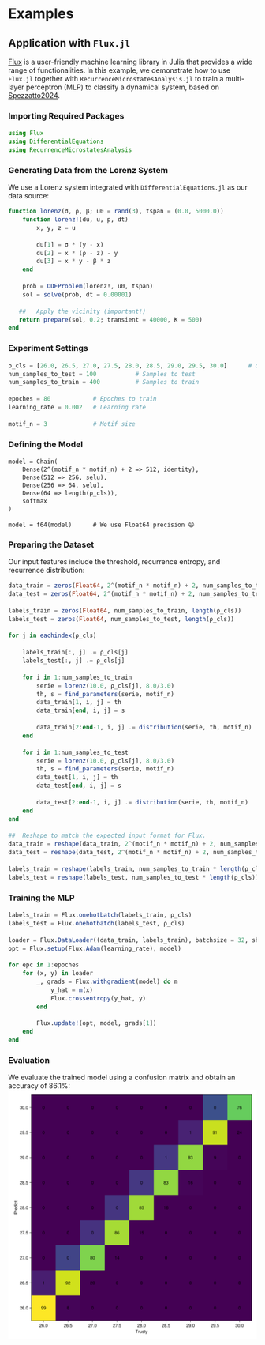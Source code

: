 #   Examples

##      Application with `Flux.jl`
[Flux](https://fluxml.ai/Flux.jl/stable/) is a user-friendly machine learning library in Julia that provides a wide range of functionalities. In this example, we demonstrate how to use `Flux.jl` together with `RecurrenceMicrostatesAnalysis.jl` to train a multi-layer perceptron (MLP) to classify a dynamical system, based on [Spezzatto2024](@cite).

### Importing Required Packages
```julia
using Flux
using DifferentialEquations
using RecurrenceMicrostatesAnalysis
```

### Generating Data from the Lorenz System
We use a Lorenz system integrated with `DifferentialEquations.jl` as our data source:
```julia
function lorenz(σ, ρ, β; u0 = rand(3), tspan = (0.0, 5000.0))
    function lorenz!(du, u, p, dt)
        x, y, z = u
        
        du[1] = σ * (y - x)
        du[2] = x * (ρ - z) - y
        du[3] = x * y - β * z
    end

    prob = ODEProblem(lorenz!, u0, tspan)
    sol = solve(prob, dt = 0.00001)

   ##   Apply the vicinity (important!)
   return prepare(sol, 0.2; transient = 40000, K = 500)
end
```

### Experiment Settings
```julia
ρ_cls = [26.0, 26.5, 27.0, 27.5, 28.0, 28.5, 29.0, 29.5, 30.0]      # Our classes
num_samples_to_test = 100           # Samples to test
num_samples_to_train = 400          # Samples to train

epoches = 80            # Epoches to train
learning_rate = 0.002   # Learning rate

motif_n = 3             # Motif size
```

### Defining the Model
```
model = Chain(
    Dense(2^(motif_n * motif_n) + 2 => 512, identity),
    Dense(512 => 256, selu),
    Dense(256 => 64, selu),
    Dense(64 => length(ρ_cls)),
    softmax
)

model = f64(model)      # We use Float64 precision 😄
```

### Preparing the Dataset
Our input features include the threshold, recurrence entropy, and recurrence distribution:

```julia
data_train = zeros(Float64, 2^(motif_n * motif_n) + 2, num_samples_to_train, length(ρ_cls))
data_test = zeros(Float64, 2^(motif_n * motif_n) + 2, num_samples_to_test, length(ρ_cls))

labels_train = zeros(Float64, num_samples_to_train, length(ρ_cls))
labels_test = zeros(Float64, num_samples_to_test, length(ρ_cls))

for j in eachindex(ρ_cls)

    labels_train[:, j] .= ρ_cls[j]
    labels_test[:, j] .= ρ_cls[j]

    for i in 1:num_samples_to_train
        serie = lorenz(10.0, ρ_cls[j], 8.0/3.0)
        th, s = find_parameters(serie, motif_n)
        data_train[1, i, j] = th
        data_train[end, i, j] = s

        data_train[2:end-1, i, j] .= distribution(serie, th, motif_n)
    end

    for i in 1:num_samples_to_test
        serie = lorenz(10.0, ρ_cls[j], 8.0/3.0)
        th, s = find_parameters(serie, motif_n)
        data_test[1, i, j] = th
        data_test[end, i, j] = s

        data_test[2:end-1, i, j] .= distribution(serie, th, motif_n)
    end
end

##  Reshape to match the expected input format for Flux.
data_train = reshape(data_train, 2^(motif_n * motif_n) + 2, num_samples_to_train *  length(ρ_cls))
data_test = reshape(data_test, 2^(motif_n * motif_n) + 2, num_samples_to_test * length(ρ_cls))

labels_train = reshape(labels_train, num_samples_to_train * length(ρ_cls))
labels_test = reshape(labels_test, num_samples_to_test * length(ρ_cls))
```

### Training the MLP
```julia
labels_train = Flux.onehotbatch(labels_train, ρ_cls)
labels_test = Flux.onehotbatch(labels_test, ρ_cls)

loader = Flux.DataLoader((data_train, labels_train), batchsize = 32, shuffle = true)
opt = Flux.setup(Flux.Adam(learning_rate), model)

for epc in 1:epoches
    for (x, y) in loader
        _, grads = Flux.withgradient(model) do m
            y_hat = m(x)
            Flux.crossentropy(y_hat, y)
        end

        Flux.update!(opt, model, grads[1])
    end
end
```

### Evaluation
We evaluate the trained model using a confusion matrix and obtain an accuracy of 86.1%:
![Confusion Matrix](assets/figure_8.png)